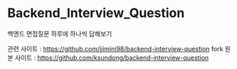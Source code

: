 # Backend_Interview_Question
백엔드 면접질문 하루에 하나씩 답해보기

관련 사이트 : https://github.com/jjimini98/backend-interview-question
fork 원본 사이트 : https://github.com/ksundong/backend-interview-question
